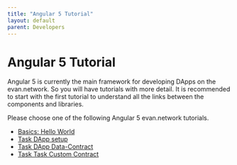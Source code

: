 ```yaml
---
title: "Angular 5 Tutorial"
layout: default
parent: Developers
---
```

# Angular 5 Tutorial

Angular 5 is currently the main framework for developing DApps on the evan.network. So you will have
tutorials with more detail. It is recommended to start with the first tutorial to understand all the
links between the components and libraries.

Please choose one of the following Angular 5 evan.network tutorials.

- [Basics: Hello World](/dapps/angular/hello-world)
- [Task DApp setup](/dapps/angular/task)
- [Task DApp Data-Contract](/dapps/angular/task-data-contract)
- [Task Task Custom Contract](/dapps/angular/task-custom-contract)
